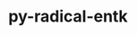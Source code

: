 ---
title: "py-radical-entk"
layout: cache
categories: [package, develop-2024-02-11]
meta: {"versions": ["1.20.0"], "compilers": ["gcc@=11.4.0", "gcc@=9.4.0", "oneapi@=2024.0.0"], "oss": ["ubuntu20.04", "ubuntu22.04"], "platforms": ["linux"], "targets": ["neoverse_v1", "neoverse_v2", "ppc64le", "x86_64_v3"], "stacks": ["e4s", "e4s-neoverse-v2", "e4s-neoverse_v1", "e4s-oneapi", "e4s-power", "root"], "num_specs": 5, "num_specs_by_stack": {"e4s-neoverse_v1": 1, "root": 5, "e4s-power": 1, "e4s": 1, "e4s-neoverse-v2": 1, "e4s-oneapi": 1}}
spec_details: [{"hash": "t6s6d26r4utcipcrwpu6dxsryz5si4sr", "compiler": "gcc@=11.4.0", "versions": ["1.20.0"], "os": "ubuntu20.04", "platform": "linux", "target": "neoverse_v1", "variants": ["build_system=python_pip"], "stacks": ["e4s-neoverse_v1", "root"], "size": "-", "tarball": "https://binaries.spack.io/releases/develop-2024-02-11/build_cache/linux-ubuntu20.04-neoverse_v1/gcc-11.4.0/py-radical-entk-1.20.0/linux-ubuntu20.04-neoverse_v1-gcc-11.4.0-py-radical-entk-1.20.0-t6s6d26r4utcipcrwpu6dxsryz5si4sr.spack"}, {"hash": "ujpd4sbatudz4ek53e543pk3ijq7i3kh", "compiler": "gcc@=9.4.0", "versions": ["1.20.0"], "os": "ubuntu20.04", "platform": "linux", "target": "ppc64le", "variants": ["build_system=python_pip"], "stacks": ["e4s-power", "root"], "size": "-", "tarball": "https://binaries.spack.io/releases/develop-2024-02-11/build_cache/linux-ubuntu20.04-ppc64le/gcc-9.4.0/py-radical-entk-1.20.0/linux-ubuntu20.04-ppc64le-gcc-9.4.0-py-radical-entk-1.20.0-ujpd4sbatudz4ek53e543pk3ijq7i3kh.spack"}, {"hash": "szczqczfwkcaanegddheubrcn4xq3azc", "compiler": "gcc@=11.4.0", "versions": ["1.20.0"], "os": "ubuntu20.04", "platform": "linux", "target": "x86_64_v3", "variants": ["build_system=python_pip"], "stacks": ["root", "e4s"], "size": "-", "tarball": "https://binaries.spack.io/releases/develop-2024-02-11/build_cache/linux-ubuntu20.04-x86_64_v3/gcc-11.4.0/py-radical-entk-1.20.0/linux-ubuntu20.04-x86_64_v3-gcc-11.4.0-py-radical-entk-1.20.0-szczqczfwkcaanegddheubrcn4xq3azc.spack"}, {"hash": "vph7ffp5b5rrhgbu6cirgxguduf3nrug", "compiler": "gcc@=11.4.0", "versions": ["1.20.0"], "os": "ubuntu22.04", "platform": "linux", "target": "neoverse_v2", "variants": ["build_system=python_pip"], "stacks": ["root", "e4s-neoverse-v2"], "size": "-", "tarball": "https://binaries.spack.io/releases/develop-2024-02-11/build_cache/linux-ubuntu22.04-neoverse_v2/gcc-11.4.0/py-radical-entk-1.20.0/linux-ubuntu22.04-neoverse_v2-gcc-11.4.0-py-radical-entk-1.20.0-vph7ffp5b5rrhgbu6cirgxguduf3nrug.spack"}, {"hash": "squr2eeweejddwhmephqp5ta7ifuzoi4", "compiler": "oneapi@=2024.0.0", "versions": ["1.20.0"], "os": "ubuntu22.04", "platform": "linux", "target": "x86_64_v3", "variants": ["build_system=python_pip"], "stacks": ["e4s-oneapi", "root"], "size": "-", "tarball": "https://binaries.spack.io/releases/develop-2024-02-11/build_cache/linux-ubuntu22.04-x86_64_v3/oneapi-2024.0.0/py-radical-entk-1.20.0/linux-ubuntu22.04-x86_64_v3-oneapi-2024.0.0-py-radical-entk-1.20.0-squr2eeweejddwhmephqp5ta7ifuzoi4.spack"}]
---